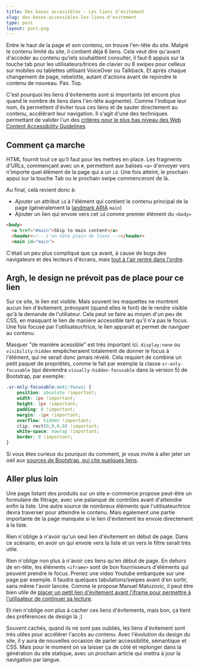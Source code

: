 ```yaml
---
title: Des bases accessibles - Les liens d'évitement
slug: des-bases-accessibles-les-liens-d'evitement
type: post
layout: post.pug
---
```

Entre le haut de la page et son contenu, on trouve l'en-tête du site. Malgré le contenu limité du site, il contient déjà 6 liens. Cela veut dire qu'avant d'accéder au contenu qu'iels souhaittent consulter, il faut 6 appuis sur la touche tab pour les utilisateurs/trices de clavier ou 6 swipes pour celleux sur mobiles ou tablettes utilisant VoiceOver ou Talkback. Et après chaque changement de page, rebelotte, autant d'actions avant de rejoindre le contenu de nouveau. Pas. Top.

C'est pourquoi les liens d'évitements sont si importants (et encore plus quand le nombre de liens dans l'en-tête augmente). Comme l'indique leur nom, ils permettent d'éviter tous ces liens et de sauter directement au contenu, accélérant leur navigation. Il s'agit d'une des techniques permettant de valider l'un des <a href="https://www.w3.org/TR/WCAG21/#bypass-blocks" hreflang="en">critères pour le plus bas niveau des <span lang="en">Web Content Accessibility Guidelines</span></a>

Comment ça marche
---

HTML fournit tout ce qu'il faut pour les mettres en place. Les fragments d'URLs, commençant avec un `#`, permettent aux balises `<a>` d'envoyer vers n'importe quel élément de la page qui a un `id`. Une fois atteint, le prochain appui sur la touche Tab ou le prochain swipe commenceront de là. 

Au final, celà revient donc à:

- Ajouter un attribut `id` à l'élément qui contient le contenu principal de la page (généralement la [landmark ARIA][aria-landmark] `main`)
- Ajouter un lien qui envoie vers cet `id` comme premier élément du `<body>`

```html
<body>
  <a href="#main">Skip to main content</a>
  <header><!-- L'en-tête plein de liens --></header>
  <main id="main">
```

C'était un peu plus compliqué que ça avant, à cause de bugs des navigateurs et des lecteurs d'écrans, mais <a href="https://axesslab.com/skip-links/#update-april-2020" hreflang="en">tout à l'air rentré dans l'ordre</a>.

Argh, le design ne prévoit pas de place pour ce lien
---

Sur ce site, le lien est visible. Mais souvent les maquettes ne montrent aucun lien d'évitement, prévoyant (quand elles le font) de le rendre visible qu'à la demande de l'utiliateur. Cela peut se faire au moyen d'un peu de CSS, en masquant le lien de manière accessible tant qu'il n'a pas le focus. Une fois focusé par l'utilisateur/trice, le lien apparait et permet de naviguer au contenu.

Masquer "de manière acessible" est très important ici. `display:none` ou `visibility:hidden` empêcheraient totalement de donner le focus à l'élément, qui ne serait donc jamais révélé. Cela requiert de combine un petit paquet de propriétés, comme le fait par exemple la classe `sr-only-focusable` (qui deviendra `visually-hidden-focusable` dans la version 5) de Bootstrap, par exemple:

```css
.sr-only-focusable:not(:focus) {
    position: absolute !important;
    width: 1px !important;
    height: 1px !important;
    padding: 0 !important;
    margin: -1px !important;
    overflow: hidden !important;
    clip: rect(0,0,0,0) !important;
    white-space: nowrap !important;
    border: 0 !important;
}
```

Si vous êtes curieux du pourquoi du comment, je vous invite à aller jeter un oeil aux <a href="https://github.com/twbs/bootstrap/blob/main/scss/mixins/_screen-reader.scss#L5" hreflang="en">sources de Bootstrap, qui cite quelques liens</a>.

Aller plus loin
---

Une page listant des produits sur un site e-commerce propose peut-être un formulaire de filtrage, avec une palanqué de contrôles avant d'atteindre enfin la liste. Une autre source de nombreux éléments que l'utilisateur/trice devra traverser pour atteindre le contenu. Mais également une partie importante de la page manquée si le lien d'évitement les envoie directement à la liste.

Rien n'oblige à n'avoir qu'un seul lien d'évitement en début de page. Dans ce scénario, en avoir un qui envoie vers la liste et un vers le filtre serait très utile.

Rien n'oblige non plus à n'avoir ces liens qu'en début de page. En dehors de en-tête, les éléments `<iframe>` sont de bon fournisseurs d'éléments qui peuvent prendre le focus. Prenez une video Youtube embarquée sur une page par exemple. Il faudra quelques tabulations/swipes avant d'en sortir, sans même l'avoir lancée. Comme le propose Manuel Matuzovic, il peut être bien utile de <a href="https://www.matuzo.at/blog/improving-the-keyboard-accessibility-of-codepen-embeds/#skip-links" hreflang="en"> placer un petit lien d'évitement avant l'iframe pour permettre à l'utilisateur de continuer sa lecture</a>.

Et rien n'oblige non plus à cacher ces liens d'évitements, mais bon, ça tient des préférences de design là ;)

Souvent cachés, quand ils ne sont pas oubliés, les liens d'évitement sont très utiles pour accélérer l'accès au contenu. Avec l'évolution du design du site, il y aura de nouvelles occasion de parler accessibilité, sémantique et CSS. Mais pour le moment on va laisser ça de côté et replonger dans la génération du site statique, avec un prochain article qui mettra à jour la navigation par langue.

[aria-landmark]: ../une-base-accessible-les-landmarks/
